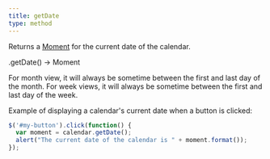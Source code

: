 ```yaml
---
title: getDate
type: method
---
```


Returns a [Moment](moment) for the current date of the calendar.

<div class='spec' markdown='1'>
.getDate() -> Moment
</div>

For month view, it will always be sometime between the first and last day of the month. For week views, it will always be sometime between the first and last day of the week.

Example of displaying a calendar's current date when a button is clicked:

```js
$('#my-button').click(function() {
  var moment = calendar.getDate();
  alert("The current date of the calendar is " + moment.format());
});
```
